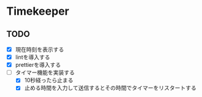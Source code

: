# Timekeeper

## TODO
- [x] 現在時刻を表示する
- [x] lintを導入する
- [x] prettierを導入する
- [ ] タイマー機能を実装する
  - [x] 10秒経ったら止まる
  - [x] 止める時間を入力して送信するとその時間でタイマーをリスタートする
